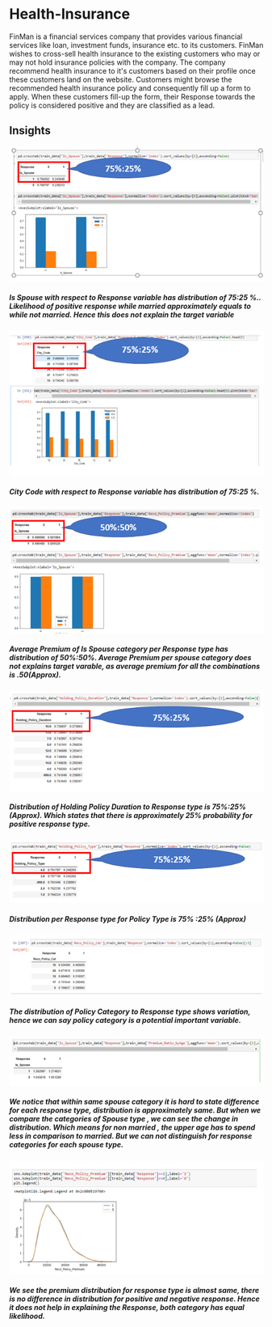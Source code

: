 # Health-Insurance
FinMan is a financial services company that provides various financial services like loan, investment funds, insurance etc. to its customers. FinMan wishes to cross-sell health insurance to the existing customers who may or may not hold insurance policies with the company. The company recommend health insurance to it's customers based on their profile once these customers land on the website. Customers might browse the recommended health insurance policy and consequently fill up a form to apply. When these customers fill-up the form, their Response towards the policy is considered positive and they are classified as a lead.
## Insights
<img src=images/1.PNG></img>

##### Is Spouse with respect to Response variable has distribution of 75:25 %.. Likelihood of positive response while married approximately equals to while not married. Hence this does not explain the target variable 

<img src=images/2.PNG></img>

##### City Code with respect to Response variable has distribution of 75:25 %.

<img src=images/3.PNG></img>

##### Average Premium of Is Spouse category per Response type has distribution of 50%:50%. Average Premium per spouse category does not explains target varable, as average premium for all the combinations is .50(Approx).

<img src=images/4.PNG></img>

##### Distribution of Holding Policy Duration to Response type is 75%:25%(Approx). Which states that there is approximately 25% probability for positive response type.

<img src=images/5.PNG></img>

##### Distribution per Response type for Policy Type is 75% :25% (Approx)

<img src=images/6.PNG></img>

##### The distribution of Policy Category to Response type shows variation, hence we can say policy category is a potential important variable.

<img src=images/7.PNG></img>

##### We notice that within same spouse category it is hard to state difference for each response type, distribution is approximately same. But when we compare the categories of Spouse type , we can see the change in distribution. Which means for non married , the upper age has to spend less in comparison to married. But we can not distinguish for response categories for each spouse type.

<img src=images/8.PNG></img>

##### We see the premium distribution for response type is almost same, there is no difference in distribution for positive and negative response. Hence it does not help in explaining the Response, both category has equal likelihood.
